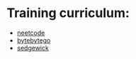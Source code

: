 # Training curriculum:
- [neetcode](https://neetcode.io/practice)
- [bytebytego](https://bytebytego.com/exercises/coding-patterns)
- [sedgewick](https://algs4.cs.princeton.edu)
